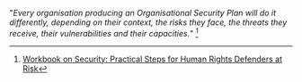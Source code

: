 "*Every organisation producing an Organisational Security Plan will do it differently, depending on their context, the risks they face, the threats they receive, their vulnerabilities and their capacities.*" [^1]

[^1]:[Workbook on Security: Practical Steps for Human Rights Defenders at Risk](http://frontlinedefenders.org/files/workbook_eng.pdf)

